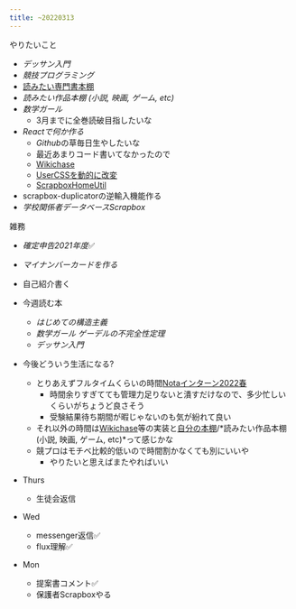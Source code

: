 ```yaml
---
title: ~20220313
---
```


やりたいこと

* *デッサン入門*
* *競技プログラミング*
* [読みたい専門書本棚](%E8%AA%AD%E3%81%BF%E3%81%9F%E3%81%84%E5%B0%82%E9%96%80%E6%9B%B8%E6%9C%AC%E6%A3%9A.md)
* *読みたい作品本棚 (小説, 映画, ゲーム, etc)*
* *数学ガール*
  * 3月までに全巻読破目指したいな
* *Reactで何か作る*
  * *Github*の草毎日生やしたいな
  * 最近あまりコード書いてなかったので
  * [Wikichase](Wikichase.md)
  * [UserCSSを動的に改変](UserCSS%E3%82%92%E5%8B%95%E7%9A%84%E3%81%AB%E6%94%B9%E5%A4%89.md)
  * [ScrapboxHomeUtil](ScrapboxHomeUtil.md)
* scrapbox-duplicatorの逆輸入機能作る
* *学校関係者データベースScrapbox*

雑務

* *確定申告2021年度*✅

* *マイナンバーカードを作る*

* 自己紹介書く

* 今週読む本
  
  * *はじめての構造主義*
  * *数学ガール ゲーデルの不完全性定理*
  * *デッサン入門*
* 今後どういう生活になる?
  
  * とりあえずフルタイムくらいの時間[Notaインターン2022春](Nota%E3%82%A4%E3%83%B3%E3%82%BF%E3%83%BC%E3%83%B32022%E6%98%A5.md)
    * 時間余りすぎてても管理力足りないと潰すだけなので、多少忙しいくらいがちょうど良さそう
    * 受験結果待ち期間が暇じゃないのも気が紛れて良い
  * それ以外の時間は[Wikichase](Wikichase.md)等の実装と[自分の本棚](%E8%87%AA%E5%88%86%E3%81%AE%E6%9C%AC%E6%A3%9A.md)/*読みたい作品本棚 (小説, 映画, ゲーム, etc)*って感じかな
  * 競プロはモチベ比較的低いので時間割かなくても別にいいや
    * やりたいと思えばまたやればいい
* Thurs
  
  * 生徒会返信
* Wed
  
  * messenger返信✅
  * flux理解✅
* Mon
  
  * 提案書コメント✅
  * 保護者Scrapboxやる
